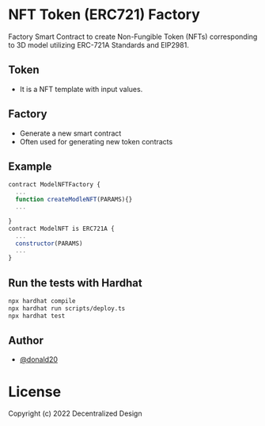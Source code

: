 # NFT Token (ERC721) Factory

Factory Smart Contract to create Non-Fungible Token (NFTs) corresponding to 3D model utilizing ERC-721A Standards and EIP2981.

## Token

- It is a NFT template with input values.

## Factory

- Generate a new smart contract
- Often used for generating new token contracts

## Example

```js
contract ModelNFTFactory {
  ...
  function createModleNFT(PARAMS){}
  ...

}
contract ModelNFT is ERC721A {
  ...
  constructor(PARAMS)
  ...
}
```

## Run the tests with Hardhat

```bash
npx hardhat compile
npx hardhat run scripts/deploy.ts
npx hardhat test
```

## Author

- [@donald20](https://www.gitlab.com/donald20)

# License

Copyright (c) 2022 Decentralized Design
